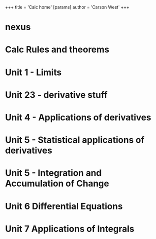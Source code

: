 +++
 title = 'Calc home'
[params]
	author = 'Carson West'
+++
# nexus
# Calc Rules and theorems
# Unit 1 - Limits
# Unit 23 - derivative stuff

# Unit 4 - Applications of derivatives
# Unit 5 - Statistical applications of derivatives
# Unit 5 - Integration and Accumulation of Change
# Unit 6 Differential Equations
# Unit 7 Applications of Integrals

